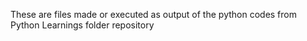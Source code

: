 These are files made or executed as output of the python codes from Python Learnings folder repository
